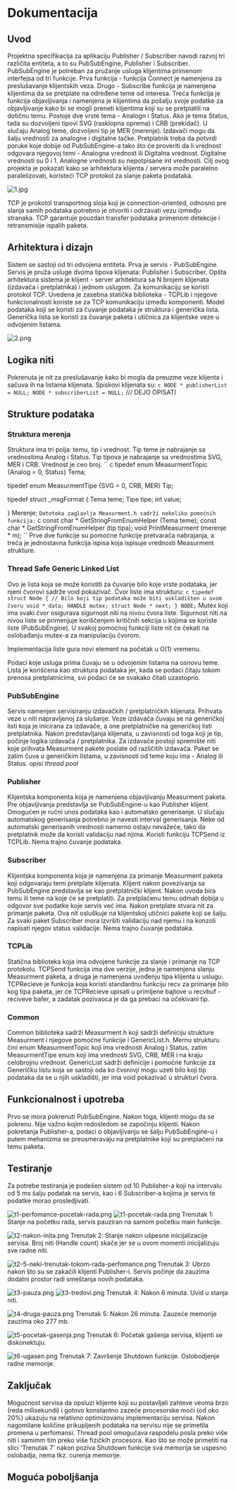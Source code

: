# Dokumentacija

## Uvod
Projektna specifikacija za aplikaciju Publisher / Subscriber navodi razvoj tri različita entiteta, a to su PubSubEngine, Publisher i Subscriber. PubSubEngine je potreban za pružanje usluga klijentima primenom interfejsa od tri funkcije. Prva funkcija - funkcija Connect je namenjena za preslušavanje klijentskih veza. Drugo - Subscribe funkcija je namenjena klijentima da se pretplate na određene teme od interesa. Treća funkcija je funkcija objavljivanja i namenjena je klijentima da pošalju svoje podatke za objavljivanje kako bi se mogli preneti klijentima koji su se pretplatili na dotičnu temu. Postoje dve vrste tema - Analogn i Status. Ako je tema Status, tada su dozvoljeni tipovi SVG (rasklopna oprema) i CRB (prekidač). U slučaju Analog teme, dozvoljeni tip je MER (merenje). Izdavači mogu da šalju vrednosti za analogne i digitalne tačke. Pretplatnik treba da potvrdi poruke koje dobije od PubSubEngine-a tako što će proveriti da li vrednost odgovara njegovoj temi - Analogna vrednost ili Digitalna vrednost. Digitalne vrednosti su 0 i 1. Analogne vrednosti su nepotpisane int vrednosti.
Cilj ovog projekta je pokazati kako se arhitektura klijenta / servera može paralelno paralelizovati, koristeći TCP protokol za slanje paketa podataka.

![1.jpg](https://i.postimg.cc/bNjV04FX/1.jpg)

TCP je prokotol transportnog sloja koji je connection-oriented, odnosno pre slanja samih podataka potrebno je otvoriti i odrzavati vezu izmedju stranaka. TCP garantuje pouzdan transfer podataka primenom detekcije i retransmisije ispalih paketa. 

## Arhitektura i dizajn
Sistem se sastoji od tri odvojena entiteta. Prva je servis - PubSubEngine. Servis je pruža usluge dvoma tipova klijenata: Publisher i Subscriber. Opšta arhitektura sistema je klijent - server arhitektura sa N brojem klijenata (izdavača i pretplatnika) i jednom uslugom. Za komunikaciju se koristi protokol TCP. Uvedena je zasebna statička biblioteka - TCPLib i njegove funkcionalnosti koriste se za TCP komunikaciju između komponenti. Model podataka koji se koristi za čuvanje podataka je struktura i generička lista. Generička lista se koristi za čuvanje  paketa i utičnica za klijentske veze u odvojenim listama.

![2.png](https://i.postimg.cc/3JNXMBqS/2.png)

## Logika niti
Pokrenuta je nit za preslušavanje kako bi mogla da preuzme veze klijenta i sačuva ih na listama klijenata.
Spiskovi klijenata su:
`` c
NODE * publisherList = NULL;
NODE * subscriberList = NULL;
``
/// DEJO OPISATI

## Strukture podataka
### Struktura merenja
Struktura ima tri polja: temu, tip i vrednost. Tip teme je nabrajanje sa vrednostima Analog i Status. Tip tipova je nabrajanje sa vrednostima SVG, MER i CRB. Vrednost je ceo broj.
`` c
tipedef enum MeasurmentTopic {Analog = 0, Status} Tema;

tipedef enum MeasurmentTipe {SVG = 0, CRB, MER} Tip;

tipedef struct _msgFormat {
    Tema teme;
    Tipe tipe;
    int value;

} Merenje;
``
Datoteka zaglavlja Measurment.h sadrži nekoliko pomoćnih funkcija:
`` c
const char * GetStringFromEnumHelper (Tema teme);
const char * GetStringFromEnumHelper (tip tipa);
void PrintMeasurment (merenje * m);
``
Prve dve funkcije su pomoćne funkcije pretvarača nabrajanja, a treća je jednostavna funkcija ispisa koja ispisuje vrednosti Measurment strukture.

### Thread Safe Generic Linked List
Ovo je lista koja se može koristiti za čuvanje bilo koje vrste podataka, jer njeni čvorovi sadrže void pokazivač.
Čvor liste ima strukturu:
`` c
tipedef struct Node
{
    // Bilo koji tip podataka može biti uskladišten u ovom čvoru
    void * data;
    HANDLE mutex;
    struct Node * next;
} NODE;
``
Mutex koji ima svaki čvor osigurava sigurnost niti na nivou čvora liste. Sigurnost niti na nivou liste se primenjuje korišćenjem kritičnih sekcija u kojima se koriste liste (PubSubEngine). U svakoj pomoćnoj funkciji liste nit će čekati na oslobađanju mutex-a za manipulaciju čvorom.

Implementacija liste gura novi element na početak u O(1) vremenu. 

Podaci koje usluga prima čuvaju se u odvojenim listama na osnovu teme. Lista je korišćena kao struktura podataka jer, kada se podaci čitaju tokom prenosa pretplatnicima, svi podaci će se svakako čitati uzastopno.

### PubSubEngine
Servis namenjen servisiranju izdavačkih / pretplatničkih klijenata. Prihvata veze u niti napravljenoj za slušanje. Veze izdavača čuvaju se na generičkoj listi koja je inicirana za izdavače, a one pretplatničke na generičkoj listi pretplatnika. Nakon predstavljanja klijenata, u zavisnosti od toga koji je tip, počinje logika izdavača / pretplatnika. Za izdavače postoji spremište niti koje prihvata Measurment pakete poslate od različitih izdavača. Paket se zatim čuva u generičkim listama, u zavisnosti od teme koju ima - Analog ili Status. *opisi thread pool*

### Publisher
Klijentska komponenta koja je namenjena objavljivanju Measurment paketa. Pre objavljivanja predstavlja se PubSubEngine-u kao Publisher klijent. Omogućen je ručni unos podataka kao i automatsko generisanje. U slučaju automatskog generisanja potrebno je navesti interval generisanja. Neke od automatski generisanih vrednosti namerno ostaju nevažeće, tako da pretplatnik može da koristi validaciju nad njima. Koristi funkciju TCPSend iz TCPLib. Nema trajno čuvanje podataka.

### Subscriber
Klijentska komponenta koja je namenjena za primanje Measurment paketa koji odgovaraju temi pretplate klijenata. Klijent nakon povezivanja sa PubSubEngine predstavlja se kao pretplatnički klijent. Nakon uvoda bira temu ili teme na koje će se pretplatiti. Za pretplaćenu temu odmah dobija u odgovor sve podatke koje servis već ima. Nakon pretplate stvara nit za primanje paketa. Ova nit osluškuje na klijentskoj utičnici pakete koji se šalju. Za svaki paket Subscriber mora izvršiti validaciju nad njemu i na konzoli napisati njegov status validacije. Nema trajno čuvanje podataka.

### TCPLib
Statična biblioteka koja ima odvojene funkcije za slanje i primanje na TCP protokolu. TCPSend funkcija ima dve verzije, jedna je namenjena slanju Measurment paketa, a druga je namenjena uvođenju tipa klijenta u uslugu. TCPRecieve je funkcija koja koristi standardnu funkciju recv za primanje bilo kog tipa paketa, jer će TCPRecieve upisati u primljene bajtove u recvbuf - reciveve bafer, a zadatak pozivaoca je da ga prebaci na očekivani tip.

### Common
Common biblioteka sadrži Measurment.h koji sadrži definiciju strukture Measurment i njegove pomoćne funkcije i GenericList.h. Mernu strukturu čini enum MeasurmentTopic koji ima vrednosti Analog i Status, zatim MeasurmentTipe enum koji ima vrednosti SVG, CRB, MER i na kraju celobrojnu vrednost. GenericList sadrži definicije i pomoćne funkcije za Generičku listu koja se sastoji oda ko čvorovji mogu uzeti bilo koji tip podataka da se u njih uskladišti, jer ima void pokazivač u strukturi čvora.

## Funkcionalnost i upotreba
Prvo se mora pokrenuti PubSubEngine. Nakon toga, klijenti mogu da se pokrenu. Nije važno kojim redosledom se započinju klijenti. Nakon pokretanja Publisher-a, podaci o objavljivanju se šalju PubSubEngine-u i putem mehanizma se preusmeravaju na pretplatnike koji su pretplaćeni na temu paketa.

## Testiranje 

Za potrebe testiranja je podešen sistem od 10 Publisher-a koji na intervalu od 5 ms šalju podatak na servis, kao i 6 Subscriber-a kojima je servis te podatke morao prosledjivati.

![t1-perfomance-pocetak-rada.png](https://i.postimg.cc/ydHVmmYC/t1-perfomance-pocetak-rada.png)
![t1-pocetak-rada.png](https://i.postimg.cc/MHZq4zQs/t1-pocetak-rada.png)
Trenutak 1: Stanje na početku rada, servis pauziran na samom početku main funkcije. 

![t2-nakon-inita.png](https://i.postimg.cc/RCGMtJk2/t2-nakon-inita.png)
Trenutak 2: Stanje nakon ušpesne inicijalizacije servisa. Broj niti (Handle count) skače jer se u ovom momenti inicijalizuju sve radne niti.

![t2-5-neki-trenutak-tokom-rada-perfomance.png](https://i.postimg.cc/fTLMfTZy/t2-5-neki-trenutak-tokom-rada-perfomance.png)
Trenutak 3: Ubrzo nakon što su se zakačili klijenti Publisher-i. Servis počinje da zauzima dodatni prostor radi smeštanja novih podataka.

![t3-pauza.png](https://i.postimg.cc/Dw4FRjSK/t3-pauza.png)
![t3-tredovi.png](https://i.postimg.cc/QMLsDQ7K/t3-tredovi.png)
Trenutak 4: Nakon 6 minuta. Uvid u stanja niti. 

![t4-druga-pauza.png](https://i.postimg.cc/ZRHh6XM6/t4-druga-pauza.png)
Trenutak 5: Nakon 26 minuta. Zauzeće memorije zauzima oko 277 mb.

![t5-pocetak-gasenja.png](https://i.postimg.cc/xCn2J9t0/t5-pocetak-gasenja.png)
Trenutak 6: Početak gašenja servisa, klijenti se diskonektuju. 

![t6-ugasen.png](https://i.postimg.cc/Zqrm5WP7/t6-ugasen.png)
Trenutak 7: Završenje Shutdown funkcije. Oslobodjenje radne memorije.

## Zaključak

Mogućnost servisa da opsluzi klijente koji su postavljali zahteve veoma brzo (reda milisekundi) i gotovo konstantno zazeće procesorske moći (od oko 20%) ukazuju na relativno optimizovanu implementaciju servisa. Nakon nagomilane količine prikupljenih podataka na servisu nije se primetila promena u perfomansi. Thread pool omogućava raspodelu posla preko više niti i samimm tim preko više fizičkih procesora. Kao što se može primetiti na slici 'Trenutak 7' nakon poziva Shutdown funkcije sva memorija se uspesno oslobadja, nema tkz. curenja memorije.
 
## Moguća poboljšanja
